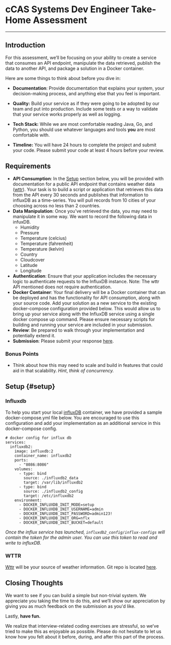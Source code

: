 # cCAS Systems Dev Engineer Take-Home Assessment

---

## Introduction

For this assessment, we’ll be focusing on your ability to create a service that consumes an API endpoint, manipulate the data retrieved, publish the data to another API, and package a solution in a Docker container. 

Here are some things to think about before you dive in:

* **Documentation**: Provide documentation that explains your system, your decision-making process, and anything else that you feel is important.

* **Quality:** Build your service as if they were going to be adopted by our team and put into production. Include some tests or a way to validate that your service works properly as well as logging.

* **Tech Stack:** While we are most comfortable reading Java, Go, and Python, you should use whatever languages and tools **you** are most comfortable with. 

* **Timeline:** You will have 24 hours to complete the project and submit your code. Please submit your code at least 4 hours before your review.

## Requirements

* **API Consumption**: In the [Setup](#setup) section below, you will be provided with documentation for a public API endpoint that contains weather data ([wttr](https://wttr.in/)). Your task is to build a script or application that retrieves this data from the API every 30 seconds and publishes that information to influxDB as a time-series. You will pull records from 10 cities of your choosing across no less than 2 countries.  
* **Data Manipulation**: Once you’ve retrieved the data, you may need to manipulate it in some way. We want to record the following data in infuxDB.  
  * Humidity  
  * Pressure  
  * Temperature (celcius)  
  * Temperature (fahrenheit)  
  * Temperature (kelvin)  
  * Country  
  * Cloudcover  
  * Latitude  
  * Longitude  
* **Authentication**: Ensure that your application includes the necessary logic to authenticate requests to the InfluxDB instance. Note: The wttr API mentioned does not require authentication.   
* **Docker Container**: Your final delivery will be a Docker container that can be deployed and has the functionality for API consumption, along with your source code. Add your solution as a new service to the existing docker-compose configuration provided below. This would allow us to bring up your service along with the InfluxDB service using a single docker compose up command. Please ensure necessary scripts for building and running your service are included in your submission.  
* **Review**: Be prepared to walk through your implementation and potentially extend it.  
* **Submission**: Please submit your response [here](https://drive.google.com/drive/folders/1obvHZO6kkNPQL-rHl5MjDu0CwLd0iFw_).

### Bonus Points

* Think about how this may need to scale and build in features that could aid in that scalability. *Hint*, *think of concurrency.*

## Setup {#setup}

### Influxdb

To help you start your local [influxDB](https://docs.influxdata.com/influxdb/cloud/reference/api/) container, we have provided a sample docker-compose.yml file below. You are encouraged to use this configuration and add your implementation as an additional service in this docker-compose config.

```
# docker config for influx db
services:
  influxdb2:
    image: influxdb:2
    container_name: influxdb2
    ports:
      - "8086:8086"
    volumes:
      - type: bind
        source: ./influxdb2_data
        target: /var/lib/influxdb2
      - type: bind
        source: ./influxdb2_config
        target: /etc/influxdb2
    environment:
      - DOCKER_INFLUXDB_INIT_MODE=setup
      - DOCKER_INFLUXDB_INIT_USERNAME=admin
      - DOCKER_INFLUXDB_INIT_PASSWORD=admin123!
      - DOCKER_INFLUXDB_INIT_ORG=nflx
      - DOCKER_INFLUXDB_INIT_BUCKET=default
```

*Once the influx service has launched, `influxdb2_config/influx-configs` will contain the token for the admin user. You can use this token to read and write to influxDB.* 

### WTTR

[Wttr](https://wttr.in/) will be your source of weather information. Git repo is located [here](https://github.com/chubin/wttr.in). 

## Closing Thoughts

We want to see if you can build a simple but non-trivial system. We appreciate you taking the time to do this, and we’ll show our appreciation by giving you as much feedback on the submission as you'd like.

Lastly, **have fun.**

We realize that interview-related coding exercises are stressful, so we’ve tried to make this as enjoyable as possible. Please do not hesitate to let us know how you felt about it before, during, and after this part of the process.

